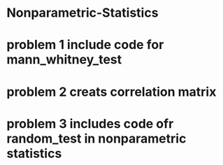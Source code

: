 # Nonparametric-Statistics
# problem 1 include code for mann_whitney_test 
# problem 2 creats correlation matrix
# problem 3 includes code ofr random_test in nonparametric statistics 
